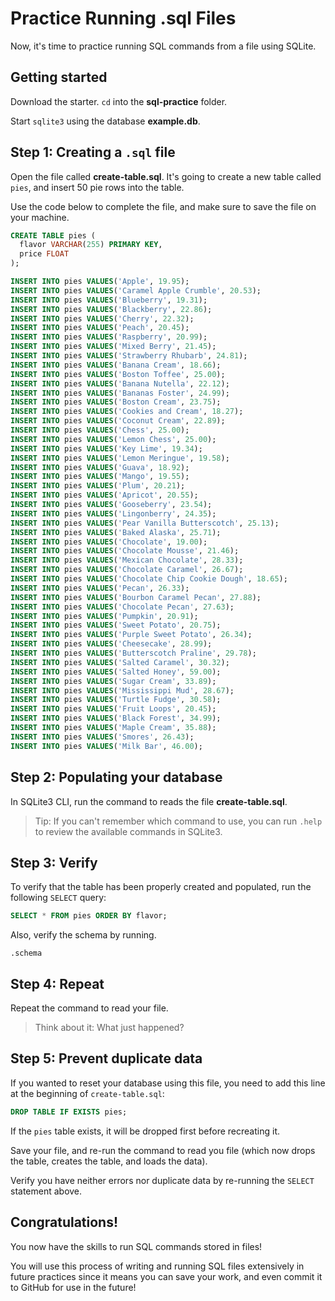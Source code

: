 # Practice Running .sql Files

Now, it's time to practice running SQL commands from a file using SQLite.

## Getting started

Download the starter. `cd` into the __sql-practice__ folder.

Start `sqlite3` using the database __example.db__.

## Step 1: Creating a `.sql` file

Open the file called __create-table.sql__. It's going to create a new table
called `pies`, and insert 50 pie rows into the table.

Use the code below to complete the file, and make sure to save the file on your
machine.

```sql
CREATE TABLE pies (
  flavor VARCHAR(255) PRIMARY KEY,
  price FLOAT
);

INSERT INTO pies VALUES('Apple', 19.95);
INSERT INTO pies VALUES('Caramel Apple Crumble', 20.53);
INSERT INTO pies VALUES('Blueberry', 19.31);
INSERT INTO pies VALUES('Blackberry', 22.86);
INSERT INTO pies VALUES('Cherry', 22.32);
INSERT INTO pies VALUES('Peach', 20.45);
INSERT INTO pies VALUES('Raspberry', 20.99);
INSERT INTO pies VALUES('Mixed Berry', 21.45);
INSERT INTO pies VALUES('Strawberry Rhubarb', 24.81);
INSERT INTO pies VALUES('Banana Cream', 18.66);
INSERT INTO pies VALUES('Boston Toffee', 25.00);
INSERT INTO pies VALUES('Banana Nutella', 22.12);
INSERT INTO pies VALUES('Bananas Foster', 24.99);
INSERT INTO pies VALUES('Boston Cream', 23.75);
INSERT INTO pies VALUES('Cookies and Cream', 18.27);
INSERT INTO pies VALUES('Coconut Cream', 22.89);
INSERT INTO pies VALUES('Chess', 25.00);
INSERT INTO pies VALUES('Lemon Chess', 25.00);
INSERT INTO pies VALUES('Key Lime', 19.34);
INSERT INTO pies VALUES('Lemon Meringue', 19.58);
INSERT INTO pies VALUES('Guava', 18.92);
INSERT INTO pies VALUES('Mango', 19.55);
INSERT INTO pies VALUES('Plum', 20.21);
INSERT INTO pies VALUES('Apricot', 20.55);
INSERT INTO pies VALUES('Gooseberry', 23.54);
INSERT INTO pies VALUES('Lingonberry', 24.35);
INSERT INTO pies VALUES('Pear Vanilla Butterscotch', 25.13);
INSERT INTO pies VALUES('Baked Alaska', 25.71);
INSERT INTO pies VALUES('Chocolate', 19.00);
INSERT INTO pies VALUES('Chocolate Mousse', 21.46);
INSERT INTO pies VALUES('Mexican Chocolate', 28.33);
INSERT INTO pies VALUES('Chocolate Caramel', 26.67);
INSERT INTO pies VALUES('Chocolate Chip Cookie Dough', 18.65);
INSERT INTO pies VALUES('Pecan', 26.33);
INSERT INTO pies VALUES('Bourbon Caramel Pecan', 27.88);
INSERT INTO pies VALUES('Chocolate Pecan', 27.63);
INSERT INTO pies VALUES('Pumpkin', 20.91);
INSERT INTO pies VALUES('Sweet Potato', 20.75);
INSERT INTO pies VALUES('Purple Sweet Potato', 26.34);
INSERT INTO pies VALUES('Cheesecake', 28.99);
INSERT INTO pies VALUES('Butterscotch Praline', 29.78);
INSERT INTO pies VALUES('Salted Caramel', 30.32);
INSERT INTO pies VALUES('Salted Honey', 59.00);
INSERT INTO pies VALUES('Sugar Cream', 33.89);
INSERT INTO pies VALUES('Mississippi Mud', 28.67);
INSERT INTO pies VALUES('Turtle Fudge', 30.58);
INSERT INTO pies VALUES('Fruit Loops', 20.45);
INSERT INTO pies VALUES('Black Forest', 34.99);
INSERT INTO pies VALUES('Maple Cream', 35.88);
INSERT INTO pies VALUES('Smores', 26.43);
INSERT INTO pies VALUES('Milk Bar', 46.00);
```

## Step 2: Populating your database

In SQLite3 CLI, run the command to reads the file __create-table.sql__.

> Tip: If you can't remember which command to use, you can run `.help` to review
> the available commands in SQLite3.

## Step 3: Verify

To verify that the table has been properly created and populated, run the
following `SELECT` query:

```sql
SELECT * FROM pies ORDER BY flavor;
```

Also, verify the schema by running.

```sqlite3
.schema
```

## Step 4: Repeat

Repeat the command to read your file.

> Think about it: What just happened?

## Step 5: Prevent duplicate data

If you wanted to reset your database using this file, you need to add this line
at the beginning of `create-table.sql`:

```sql
DROP TABLE IF EXISTS pies;
```

If the `pies` table exists, it will be dropped first before recreating it.

Save your file, and re-run the command to read you file (which now drops the
table, creates the table, and loads the data).

Verify you have neither errors nor duplicate data by re-running the `SELECT`
statement above.

## Congratulations!

You now have the skills to run SQL commands stored in files!

You will use this process of writing and running SQL files extensively in future
practices since it means you can save your work, and even commit it to GitHub
for use in the future!